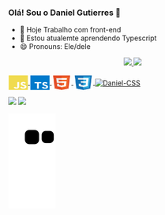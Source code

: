 ### Olá! Sou o Daniel Gutierres 👋

- 🔭 Hoje Trabalho com front-end
- 🌱 Estou atualemte aprendendo Typescript
- 😄 Pronouns: Ele/dele

<div align="center">
  <a href="https://github.com/DanielGutierres">
  <img height="180em" src="https://github-readme-stats.vercel.app/api?username=DanielGutierres&show_icons=true&theme=tokyonight&include_all_commits=true&count_private=true"/>
  <img height="180em" src="https://github-readme-stats.vercel.app/api/top-langs/?username=DanielGutierres&layout=compact&langs_count=7&theme=tokyonight"/>
</div>
  <div style="display: inline_block"><br>
  <img align="center" alt="Daniel-Js" height="30" width="40" src="https://raw.githubusercontent.com/devicons/devicon/master/icons/javascript/javascript-plain.svg">
  <img align="center" alt="Daniel-Ts" height="30" width="40" src="https://raw.githubusercontent.com/devicons/devicon/master/icons/typescript/typescript-plain.svg">
  <img align="center" alt="Daniel-HTML" height="30" width="40" src="https://raw.githubusercontent.com/devicons/devicon/master/icons/html5/html5-original.svg">
  <img align="center" alt="Daniel-CSS" height="30" width="40" src="https://raw.githubusercontent.com/devicons/devicon/master/icons/css3/css3-original.svg">
  <img align="center" alt="Daniel-CSS" height="30" width="40" src="https://cdn.jsdelivr.net/gh/devicons/devicon/icons/angularjs/angularjs-original.svg">
    
    
  
</div>
  
  <div> 
  
  <a href="https://www.instagram.com/d.guttierres/" target="_blank"><img src="https://img.shields.io/badge/-Instagram-%23E4405F?style=for-the-badge&logo=instagram&logoColor=white" target="_blank"></a>
  <a href="https://www.linkedin.com/in/daniel-f-026956a9/" target="_blank"><img src="https://img.shields.io/badge/-LinkedIn-%230077B5?style=for-the-badge&logo=linkedin&logoColor=white" target="_blank"></a> 
 
  ![Snake animation](https://github.com/rafaballerini/rafaballerini/blob/output/github-contribution-grid-snake.svg)
 
</div>
